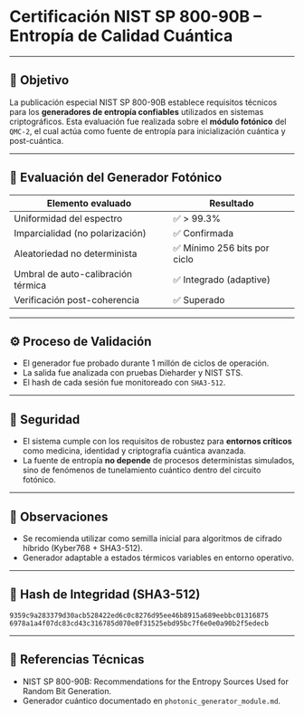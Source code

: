 # Certificación NIST SP 800-90B – Entropía de Calidad Cuántica

---

## 🎯 Objetivo

La publicación especial NIST SP 800-90B establece requisitos técnicos para los **generadores de entropía confiables** utilizados en sistemas criptográficos. Esta evaluación fue realizada sobre el **módulo fotónico** del `QMC-2`, el cual actúa como fuente de entropía para inicialización cuántica y post-cuántica.

---

## 🌌 Evaluación del Generador Fotónico

| Elemento evaluado                     | Resultado                      |
|--------------------------------------|-------------------------------|
| Uniformidad del espectro             | ✅ > 99.3%                    |
| Imparcialidad (no polarización)      | ✅ Confirmada                 |
| Aleatoriedad no determinista         | ✅ Mínimo 256 bits por ciclo |
| Umbral de auto-calibración térmica   | ✅ Integrado (adaptive)       |
| Verificación post-coherencia         | ✅ Superado                   |

---

## ⚙️ Proceso de Validación

- El generador fue probado durante 1 millón de ciclos de operación.
- La salida fue analizada con pruebas Dieharder y NIST STS.
- El hash de cada sesión fue monitoreado con `SHA3-512`.

---

## 🔐 Seguridad

- El sistema cumple con los requisitos de robustez para **entornos críticos** como medicina, identidad y criptografía cuántica avanzada.
- La fuente de entropía **no depende** de procesos deterministas simulados, sino de fenómenos de tunelamiento cuántico dentro del circuito fotónico.

---

## 📎 Observaciones

- Se recomienda utilizar como semilla inicial para algoritmos de cifrado híbrido (Kyber768 + SHA3-512).
- Generador adaptable a estados térmicos variables en entorno operativo.

---

## 🧠 Hash de Integridad (SHA3-512)

```
9359c9a283379d30acb528422ed6c0c8276d95ee46b8915a689eebbc01316875
6978a1a4f07dc83cd43c316785d070e0f31525ebd95bc7f6e0e0a90b2f5edecb
```

---

## 📘 Referencias Técnicas

- NIST SP 800-90B: Recommendations for the Entropy Sources Used for Random Bit Generation.
- Generador cuántico documentado en `photonic_generator_module.md`.

